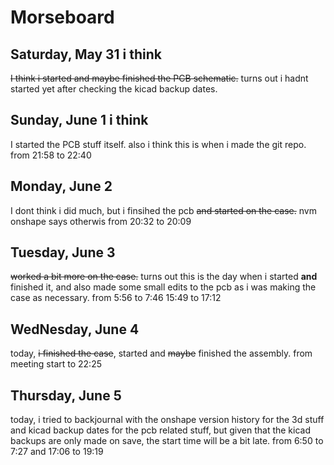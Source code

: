 # Morseboard

## Saturday, May 31 i think
~~I think i started and maybe finished the PCB schematic.~~ turns out i hadnt started yet after checking the kicad backup dates.

## Sunday, June 1 i think
I started the PCB stuff itself. also i think this is when i made the git repo.
    from 21:58 to 22:40

## Monday, June 2
I dont think i did much, but i finsihed the pcb ~~and started on the case.~~ nvm onshape says otherwis
    from 20:32 to 20:09

## Tuesday, June 3
~~worked a bit more on the case.~~ turns out this is the day when i started **and** finished it, and also made some small edits to the pcb as i was making the case as necessary.
    from 5:56 to 7:46 15:49 to 17:12

## WedNesday, June 4
today, ~~i finished the case~~, started and ~~maybe~~ finished the assembly.
    from meeting start to 22:25

## Thursday, June 5
today, i tried to backjournal with the onshape version history for the 3d stuff and kicad backup dates for the pcb related stuff, but given that the kicad backups  are only made on save, the start time will be a bit late.
    from 6:50 to 7:27 and 17:06 to 19:19
